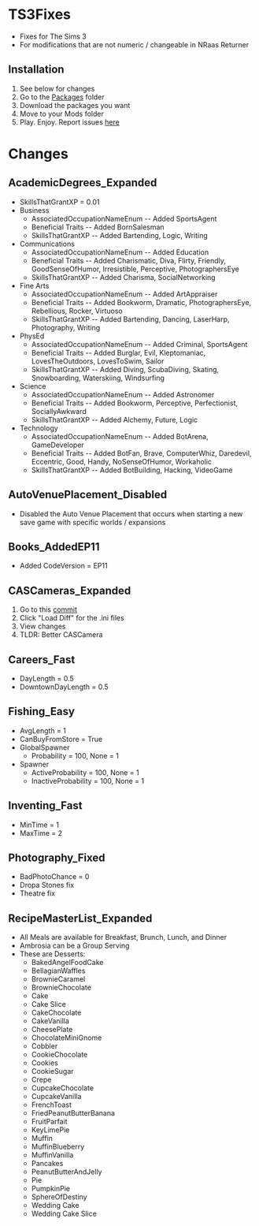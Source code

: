# TS3Fixes

+ Fixes for The Sims 3
+ For modifications that are not numeric / changeable in NRaas Returner

## Installation

1. See below for changes
2. Go to the [Packages](https://github.com/VMPYRC/TS3Fixes/tree/main/Packages) folder
3. Download the packages you want
4. Move to your Mods folder
5. Play. Enjoy. Report issues [here](https://github.com/VMPYRC/TS3Fixes/issues)

# Changes

## AcademicDegrees_Expanded

+ SkillsThatGrantXP = 0.01
+ Business
  + AssociatedOccupationNameEnum -- Added SportsAgent
  + Beneficial Traits -- Added BornSalesman
  + SkillsThatGrantXP -- Added Bartending, Logic, Writing
+ Communications
  + AssociatedOccupationNameEnum -- Added Education
  + Beneficial Traits -- Added Charismatic, Diva, Flirty, Friendly, GoodSenseOfHumor, Irresistible, Perceptive, PhotographersEye
  + SkillsThatGrantXP -- Added Charisma, SocialNetworking
+ Fine Arts
  + AssociatedOccupationNameEnum -- Added ArtAppraiser
  + Beneficial Traits -- Added Bookworm, Dramatic, PhotographersEye, Rebellious, Rocker, Virtuoso
  + SkillsThatGrantXP -- Added Bartending, Dancing, LaserHarp, Photography, Writing
+ PhysEd
  + AssociatedOccupationNameEnum -- Added Criminal, SportsAgent
  + Beneficial Traits -- Added Burglar, Evil, Kleptomaniac, LovesTheOutdoors, LovesToSwim, Sailor
  + SkillsThatGrantXP -- Added Diving, ScubaDiving, Skating, Snowboarding, Waterskiing, Windsurfing
+ Science
  + AssociatedOccupationNameEnum -- Added Astronomer
  + Beneficial Traits -- Added Bookworm, Perceptive, Perfectionist, SociallyAwkward
  + SkillsThatGrantXP -- Added Alchemy, Future, Logic
+ Technology
  + AssociatedOccupationNameEnum -- Added BotArena, GameDeveloper
  + Beneficial Traits -- Added BotFan, Brave, ComputerWhiz, Daredevil, Eccentric, Good, Handy, NoSenseOfHumor, Workaholic
  + SkillsThatGrantXP -- Added BotBuilding, Hacking, VideoGame

## AutoVenuePlacement_Disabled

+ Disabled the Auto Venue Placement that occurs when starting a new save game with specific worlds / expansions

## Books_AddedEP11

+ Added CodeVersion = EP11

## CASCameras_Expanded

1. Go to this [commit](https://github.com/VMPYRC/TS3Fixes/commit/4f57d42f38897ad548ce2b233fc442d56cdc1564)
2. Click "Load Diff" for the .ini files
3. View changes
4. TLDR: Better CASCamera

## Careers_Fast

+ DayLength = 0.5
+ DowntownDayLength = 0.5

## Fishing_Easy

+ AvgLength = 1
+ CanBuyFromStore = True
+ GlobalSpawner
  + Probability = 100, None = 1
+ Spawner
  + ActiveProbability = 100, None = 1
  + InactiveProbability = 100, None = 1

## Inventing_Fast

+ MinTime = 1
+ MaxTime = 2

## Photography_Fixed

+ BadPhotoChance = 0
+ Dropa Stones fix
+ Theatre fix

## RecipeMasterList_Expanded

+ All Meals are available for Breakfast, Brunch, Lunch, and Dinner
+ Ambrosia can be a Group Serving
+ These are Desserts:
  + BakedAngelFoodCake
  + BellagianWaffles
  + BrownieCaramel
  + BrownieChocolate
  + Cake
  + Cake Slice
  + CakeChocolate
  + CakeVanilla
  + CheesePlate
  + ChocolateMiniGnome
  + Cobbler
  + CookieChocolate
  + Cookies
  + CookieSugar
  + Crepe
  + CupcakeChocolate
  + CupcakeVanilla
  + FrenchToast
  + FriedPeanutButterBanana
  + FruitParfait
  + KeyLimePie
  + Muffin
  + MuffinBlueberry
  + MuffinVanilla
  + Pancakes
  + PeanutButterAndJelly
  + Pie
  + PumpkinPie
  + SphereOfDestiny
  + Wedding Cake
  + Wedding Cake Slice

